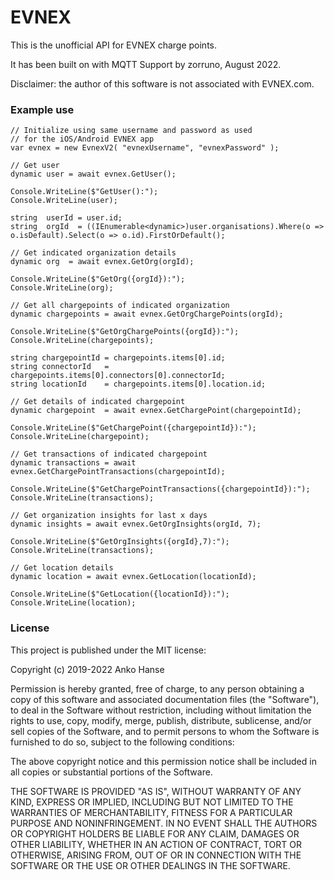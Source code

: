 # EVNEX
This is the unofficial API for EVNEX charge points.

It has been built on with MQTT Support by zorruno, August 2022.

Disclaimer: the author of this software is not associated with EVNEX.com.


### Example use
```
// Initialize using same username and password as used 
// for the iOS/Android EVNEX app
var evnex = new EvnexV2( "evnexUsername", "evnexPassword" );

// Get user
dynamic user = await evnex.GetUser();

Console.WriteLine($"GetUser():");
Console.WriteLine(user);
				
string  userId = user.id;
string  orgId  = ((IEnumerable<dynamic>)user.organisations).Where(o => o.isDefault).Select(o => o.id).FirstOrDefault();

// Get indicated organization details
dynamic org  = await evnex.GetOrg(orgId);

Console.WriteLine($"GetOrg({orgId}):");
Console.WriteLine(org);

// Get all chargepoints of indicated organization
dynamic chargepoints = await evnex.GetOrgChargePoints(orgId);

Console.WriteLine($"GetOrgChargePoints({orgId}):");
Console.WriteLine(chargepoints);

string chargepointId = chargepoints.items[0].id;
string connectorId   = chargepoints.items[0].connectors[0].connectorId;
string locationId    = chargepoints.items[0].location.id;

// Get details of indicated chargepoint
dynamic chargepoint  = await evnex.GetChargePoint(chargepointId);

Console.WriteLine($"GetChargePoint({chargepointId}):");
Console.WriteLine(chargepoint);

// Get transactions of indicated chargepoint
dynamic transactions = await evnex.GetChargePointTransactions(chargepointId);

Console.WriteLine($"GetChargePointTransactions({chargepointId}):");
Console.WriteLine(transactions);

// Get organization insights for last x days
dynamic insights = await evnex.GetOrgInsights(orgId, 7);

Console.WriteLine($"GetOrgInsights({orgId},7):");
Console.WriteLine(transactions);

// Get location details
dynamic location = await evnex.GetLocation(locationId);

Console.WriteLine($"GetLocation({locationId}):");
Console.WriteLine(location);
```


### License
This project is published under the MIT license:

Copyright (c) 2019-2022 Anko Hanse

Permission is hereby granted, free of charge, to any person obtaining a copy
of this software and associated documentation files (the "Software"), to deal
in the Software without restriction, including without limitation the rights
to use, copy, modify, merge, publish, distribute, sublicense, and/or sell
copies of the Software, and to permit persons to whom the Software is
furnished to do so, subject to the following conditions:

The above copyright notice and this permission notice shall be included in all
copies or substantial portions of the Software.

THE SOFTWARE IS PROVIDED "AS IS", WITHOUT WARRANTY OF ANY KIND, EXPRESS OR
IMPLIED, INCLUDING BUT NOT LIMITED TO THE WARRANTIES OF MERCHANTABILITY,
FITNESS FOR A PARTICULAR PURPOSE AND NONINFRINGEMENT. IN NO EVENT SHALL THE
AUTHORS OR COPYRIGHT HOLDERS BE LIABLE FOR ANY CLAIM, DAMAGES OR OTHER
LIABILITY, WHETHER IN AN ACTION OF CONTRACT, TORT OR OTHERWISE, ARISING FROM,
OUT OF OR IN CONNECTION WITH THE SOFTWARE OR THE USE OR OTHER DEALINGS IN THE
SOFTWARE.
